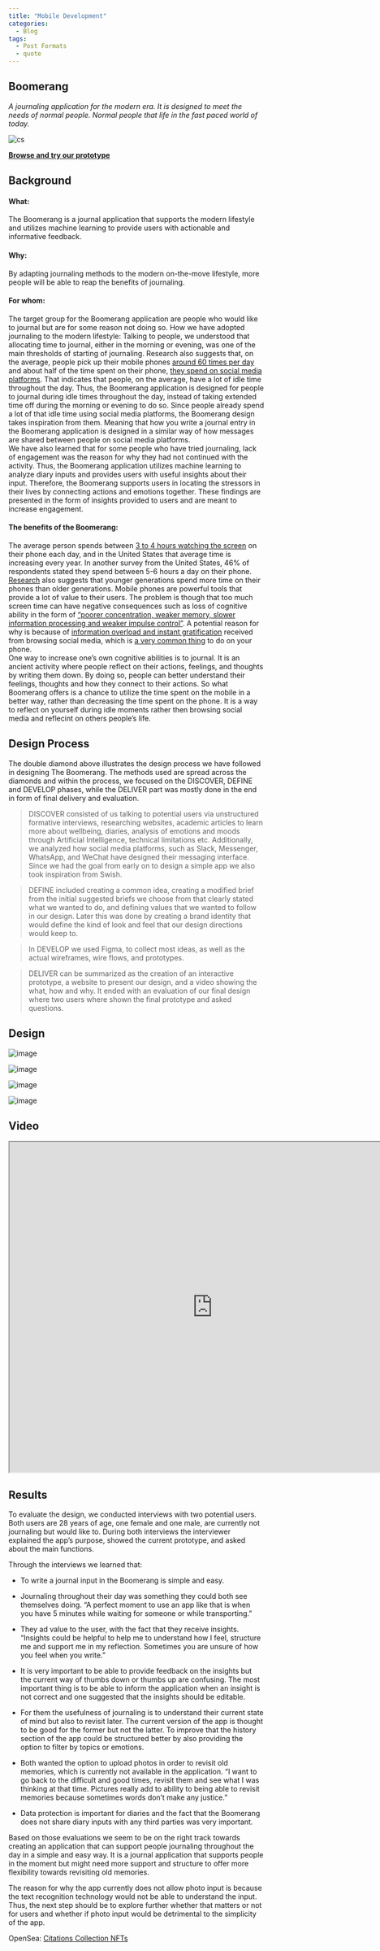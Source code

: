 ```yaml
---
title: "Mobile Development"
categories:
  - Blog
tags:
  - Post Formats
  - quote
---
```

## Boomerang

*A journaling application for the modern era. It is designed to meet the needs of normal people. Normal people that life in the fast paced world of today.*

![cs](https://user-images.githubusercontent.com/1661078/136353977-dbc44c8c-678a-4a55-9fcb-4e8a6e8f0ae7.png)

**[Browse and try our prototype](https://www.figma.com/proto/M3kSduZpuR7lveCW87pdzs/Interactive-with-Phone-background?node-id=2%3A87&scaling=min-zoom&page-id=0%3A1&starting-point-node-id=2%3A302)**



## Background

#### What:
The Boomerang is a journal application that supports the modern lifestyle and utilizes machine learning to provide users with actionable and informative feedback.
#### Why:
By adapting journaling methods to the modern on-the-move lifestyle, more people will be able to reap the benefits of journaling.
#### For whom:
The target group for the Boomerang application are people who would like to journal but are for some reason not doing so.
How we have adopted journaling to the modern lifestyle:
Talking to people, we understood that allocating time to journal, either in the morning or evening, was one of the main thresholds of starting of journaling. Research also suggests that, on the average, people pick up their mobile phones [around 60 times per day](https://www.theguardian.com/lifeandstyle/2019/aug/21/cellphone-screen-time-average-habits) and about half of the time spent on their phone, [they spend on social media platforms](https://techjury.net/blog/time-spent-on-social-media/#gref). That indicates that people, on the average, have a lot of idle time throughout the day.
Thus, the Boomerang application is designed for people to journal during idle times throughout the day, instead of taking extended time off during the morning or evening to do so. Since people already spend a lot of that idle time using social media platforms, the Boomerang design takes inspiration from them. Meaning that how you write a journal entry in the Boomerang application is designed in a similar way of how messages are shared between people on social media platforms.  
We have also learned that for some people who have tried journaling, lack of engagement was the reason for why they had not continued with the activity. Thus, the Boomerang application utilizes machine learning to analyze diary inputs and provides users with useful insights about their input. Therefore, the Boomerang supports users in locating the stressors in their lives by connecting actions and emotions together. These findings are presented in the form of insights provided to users and are meant to increase engagement.
#### The benefits of the Boomerang:
The average person spends between [3 to 4 hours watching the screen](https://elitecontentmarketer.com/screen-time-statistics/) on their phone each day, and in the United States that average time is increasing every year. In another survey from the United States, 46% of respondents stated they spend between 5-6 hours a day on their phone. [Research](https://www.gadget-cover.com/blog/what-are-the-most-popular-reasons-why-people-use-their-smartphones-every-day) also suggests that younger generations spend more time on their phones than older generations.
Mobile phones are powerful tools that provide a lot of value to their users. The problem is though that too much screen time can have negative consequences such as loss of cognitive ability in the form of [“poorer concentration, weaker memory, slower information processing and weaker impulse control”](https://www.activehealth.sg/read/screen-time/what-are-the-negative-side-effects-of-too-much-screen-time). A potential reason for why is because of [information overload and instant gratification](https://www.activehealth.sg/read/screen-time/what-are-the-negative-side-effects-of-too-much-screen-time) received from browsing social media, which is [a very common thing](https://elitecontentmarketer.com/screen-time-statistics/) to do on your phone.   
One way to increase one’s own cognitive abilities is to journal. It is an ancient activity where people reflect on their actions, feelings, and thoughts by writing them down. By doing so, people can better understand their feelings, thoughts and how they connect to their actions. 
So what Boomerang offers is a chance to utilize the time spent on the mobile in a better way, rather than decreasing the time spent on the phone. It is a way to reflect on yourself during idle moments rather then browsing social media and reflecint on others people’s life. 


## Design Process
The double diamond above illustrates the design process we have followed in designing The Boomerang. The methods used are spread across the diamonds and within the process, we focused on the DISCOVER, DEFINE and DEVELOP phases, while the DELIVER part was mostly done in the end in form of final delivery and evaluation.

> DISCOVER consisted of us talking to potential users via unstructured formative interviews, researching websites, academic articles to learn more about wellbeing, diaries, analysis of emotions and moods through Artificial Intelligence,  technical limitations etc. Additionally, we analyzed how social media platforms, such as Slack, Messenger, WhatsApp, and WeChat have designed their messaging interface. Since we had the goal from early on to design a simple app we also took inspiration from Swish. 

> DEFINE included creating a common idea, creating a modified brief from the initial suggested briefs we choose from that clearly stated what we wanted to do, and defining values that we wanted to follow in our design. Later this was done by creating a brand identity that would define the kind of look and feel that our design directions would keep to.

> In DEVELOP we used Figma, to collect most ideas, as well as the actual wireframes, wire flows, and prototypes.

> DELIVER can be summarized as the creation of an interactive prototype, a website to present our design, and a video showing the what, how and why. It ended with an evaluation of our final design where two users where shown the final prototype and asked questions.

## Design

![image](https://user-images.githubusercontent.com/1661078/136367937-8e171d8c-bf32-4282-8473-0d80e19b4407.png)

![image](https://user-images.githubusercontent.com/1661078/136367945-3d11c07a-470a-4507-80fd-149746edd628.png)

![image](https://user-images.githubusercontent.com/1661078/136367961-88cc3ae3-8655-4b20-ab28-c825e83f1a71.png)

![image](https://user-images.githubusercontent.com/1661078/136367973-556510d4-7c7e-49e6-af9f-6b404ab0eb8a.png)


## Video
<iframe src="https://drive.google.com/file/d/14t4jlv6AQJnTbzLmnsq-tBZa2izZtWtU/preview" width="800" height="650" allow="autoplay"></iframe>


## Results

To evaluate the design, we conducted interviews with two potential users. Both users are 28 years of age, one female and one male, are currently not journaling but would like to. During both interviews the interviewer explained the app’s purpose, showed the current prototype, and asked about the main functions.

Through the interviews we learned that:

* To write a journal input in the Boomerang is simple and easy.

* Journaling throughout their day was something they could both see themselves doing. “A perfect moment to use an app like that is when you have 5 minutes while waiting for someone or while transporting.”

* They ad value to the user, with the fact that they receive insights. “Insights could be helpful to help me to understand how I feel, structure me and support me in my reflection. Sometimes you are unsure of how you feel when you write.”

* It is very important to be able to provide feedback on the insights but the current way of thumbs down or thumbs up are confusing. The most important thing is to be able to inform the application when an insight is not correct and one suggested that the insights should be editable.  

* For them the usefulness of journaling is to understand their current state of mind but also to revisit later. The current version of the app is thought to be good for the former but not the latter. To improve that the history section of the app could be structured better by also providing the option to filter by topics or emotions.

* Both wanted the option to upload photos in order to revisit old memories, which is currently not available in the application. “I want to go back to the difficult and good times, revisit them and see what I was thinking at that time. Pictures really add to ability to being able to revisit memories because sometimes words don’t make any justice.”
* Data protection is important for diaries and the fact that the Boomerang does not share diary inputs with any third parties was very important.
 
Based on those evaluations we seem to be on the right track towards creating an application that can support people journaling throughout the day in a simple and easy way. It is a journal application that supports people in the moment but might need more support and structure to offer more flexibility towards revisiting old memories. 

The reason for why the app currently does not allow photo input is because the text recognition technology would not be able to understand the input. Thus, the next step should be to explore further whether that matters or not for users and whether if photo input would be detrimental to the simplicity of the app.   


OpenSea: [Citations Collection NFTs](https://opensea.io/citations)


